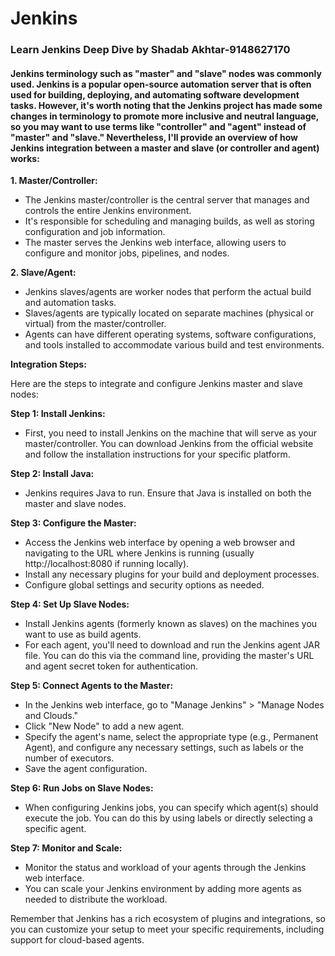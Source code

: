 # Jenkins
### Learn Jenkins Deep Dive by Shadab Akhtar-9148627170

#### Jenkins terminology such as "master" and "slave" nodes was commonly used. Jenkins is a popular open-source automation server that is often used for building, deploying, and automating software development tasks. However, it's worth noting that the Jenkins project has made some changes in terminology to promote more inclusive and neutral language, so you may want to use terms like "controller" and "agent" instead of "master" and "slave." Nevertheless, I'll provide an overview of how Jenkins integration between a master and slave (or controller and agent) works:

**1. Master/Controller:**
   - The Jenkins master/controller is the central server that manages and controls the entire Jenkins environment.
   - It's responsible for scheduling and managing builds, as well as storing configuration and job information.
   - The master serves the Jenkins web interface, allowing users to configure and monitor jobs, pipelines, and nodes.

**2. Slave/Agent:**
   - Jenkins slaves/agents are worker nodes that perform the actual build and automation tasks.
   - Slaves/agents are typically located on separate machines (physical or virtual) from the master/controller.
   - Agents can have different operating systems, software configurations, and tools installed to accommodate various build and test environments.

**Integration Steps:**

Here are the steps to integrate and configure Jenkins master and slave nodes:

**Step 1: Install Jenkins:**
   - First, you need to install Jenkins on the machine that will serve as your master/controller. You can download Jenkins from the official website and follow the installation instructions for your specific platform.

**Step 2: Install Java:**
   - Jenkins requires Java to run. Ensure that Java is installed on both the master and slave nodes.

**Step 3: Configure the Master:**
   - Access the Jenkins web interface by opening a web browser and navigating to the URL where Jenkins is running (usually http://localhost:8080 if running locally).
   - Install any necessary plugins for your build and deployment processes.
   - Configure global settings and security options as needed.

**Step 4: Set Up Slave Nodes:**
   - Install Jenkins agents (formerly known as slaves) on the machines you want to use as build agents.
   - For each agent, you'll need to download and run the Jenkins agent JAR file. You can do this via the command line, providing the master's URL and agent secret token for authentication.

**Step 5: Connect Agents to the Master:**
   - In the Jenkins web interface, go to "Manage Jenkins" > "Manage Nodes and Clouds."
   - Click "New Node" to add a new agent.
   - Specify the agent's name, select the appropriate type (e.g., Permanent Agent), and configure any necessary settings, such as labels or the number of executors.
   - Save the agent configuration.

**Step 6: Run Jobs on Slave Nodes:**
   - When configuring Jenkins jobs, you can specify which agent(s) should execute the job. You can do this by using labels or directly selecting a specific agent.

**Step 7: Monitor and Scale:**
   - Monitor the status and workload of your agents through the Jenkins web interface.
   - You can scale your Jenkins environment by adding more agents as needed to distribute the workload.

Remember that Jenkins has a rich ecosystem of plugins and integrations, so you can customize your setup to meet your specific requirements, including support for cloud-based agents.
